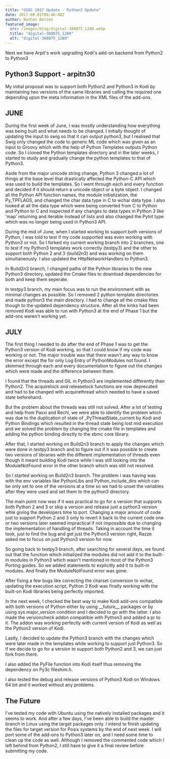 ```yaml
---
title: "GSOC 2017 Update - Python3 Update"
date: 2017-08-01T09:46:48Z
author: Nathan Betzen
featured_image:
  src: /images/blog/digital-388075_1280.webp
  title: "digital-388075_1280"
  alt: "digital-388075_1280"
---
```


Next we have Arpit's work upgrading Kodi's add-on backend from Python2 to Python3

## Python3 Support - arpitn30

My initial proposal was to support both Python2 and Python3 in Kodi by maintaining two versions of the same libraries and calling the required one depending upon the meta information in the XML files of the add-ons.

## JUNE

During the first week of June, I was mostly understanding how everything was being built and what needs to be changed. I initially thought of updating the input to swig so that it can output python3, but I realised that Swig only changed the code to generic ML code which was given as an input to Groovy which with the help of Python Templates outputs Python code. So I cloned the Python templates directory and in the later weeks, I started to study and gradually change the python templates to that of Python3.

Aside from the major unicode string change, Python 3 changed a lot of things at the base level that drastically affected the Python-C API which was used to build the templates. So I went through each and every function and decided if it should return a unicode object or a byte object. I changed all the Python API function names, the module initialization, the Py_TPFLAGS, and changed the char data type in C to wchar data type. I also looked at all the data type which were being converted from C to Python and Python to C and inspected if any changes to data types in Python 3 like 'map' returning and iterable instead of lists and also changed the PyInt type which was no longer being used in Python3 API.

During the mid of June, when I started working to support both versions of Python, I was told to test if my code supported was even working with Python3 or not. So I forked my current working branch into 2 branches, one to test if my Python3 templates work correctly (testpy3) and the other to support both Python 2 and 3 (build2n3) and was working on them simultaneously. I also updated the HttpNetworkHandlers to Python3.

In Build2n3 branch, I changed paths of the Python libraries to the new Python3 directory, updated the Cmake files to download dependencies for both and keep them seperate.

In testpy3 branch, my main focus was to run the environment with as minimal changes as possible. So I removed 2 python template directories and made python3 the main directory. I had to change all the cmake files though to the updated dependency structure. After all the kinks had been removed Kodi was able to run with Python3 at the end of Phase 1 but the add-ons weren't working yet.

## JULY

The first thing I needed to do after the end of Phase 1 was to get the Python3 version of Kodi working, so that I could know if my code was working or not. The major trouble was that there wasn't any way to know the error except the for only Log Entry of PythonModules not found. I skimmed through each and every documentation to figure out the changes which were made and the difference between them.

I found that the threads and GIL in Python3 are implemented differently than Python2. The acquirelock and releaselock functions are now deprecated and had to be changed with acquirethread which needed to have a saved state beforehand.

But the problem about the threads was still not solved. After a lot of testing and help from Paxxi and Rechi, we were able to identify the problem which was due to the duplication of state of \_PyThreadState_current by Kodi and Python Bindings which resulted in the thread state being lost mid execution and we solved the problem by changing the cmake file in templates and adding the python binding directly to the xbmc core library.

After that, I started working on Build2n3 branch to apply the changes which were done in testpy3 branch and to figure out if it was possible to create two versions of libraries with the different implementation of threads even though it meant building Kodi twice while I was still looking into the ModuleNotFound error in the other branch which was still not resolved.

So I started working on Build2n3 branch. The problem I was having was with the env variables like PythonLibs and Python_include_dirs which can be only set to one of the versions at a time so we had to unset the variables after they were used and set them to the python3 directory.

The main point now was if it was practical to go for a version that supports both Python 2 and 3 or skip a version and release just a python3 version whle giving the developers time to port. Changing a major amount of code just to support Python 2 and 3 only to revert it back to the current code one or two versions later seemed impractical if not impossible due to changing the implementation of handling of threads. Taking in account the time it took, just to find the bug and get just the Python3 version right, Razze asked me to focus on just Python3 version for now.

So going back to testpy3 branch, after searching for several days, we found out that the function which initialized the modules did not add it to the built-in modules in Python3 which wasn't mentioned in most of the Python3 Porting guides. So we added statements to explicitly add it to built-in modules. And finally the ModuleNotFound error was gone.

After fixing a few bugs like correcting the charset conversion to wchar, updating the execution script, Python 3 Kodi was finally working with the built-on Kodi libraries being perfectly imported.

In the next week, I checked the best way to make Kodi add-ons compatible with both versions of Python either by using \_\_future\_\_ packages or by using sys.major_version condition and I decided to go with the latter. I also made the versioncheck addon compatible with Python3 and added a pr to it. The addon was working perfectly with current version of Kodi as well as the Python3 version of Kodi.

Lastly, I decided to update the Python3 branch with the changes which were later made in the templates while working to support just Python3. So if we decide to go for a version to support both Python2 and 3, we can just fork from there.

I also added the PyFile function into Kodi itself thus removing the dependency on Py3c fileshim.h.

I also tested the debug and release versions of Python3 Kodi on Windows 64 bit and it worked without any problems.

## **The Future**

I've tested my code with Ubuntu using the natively installed packages and it seems to work. And after a few days, I've been able to build the master branch in Linux using the target packages only. I intend to finish updating the files for target version for Posix systems by the end of next week. I will port some of the add-ons to Python3 later on, and I need some time to clean up the code as well. Although I removed the commented code which I left behind from Python2, I still have to give it a final review before submitting my code.
